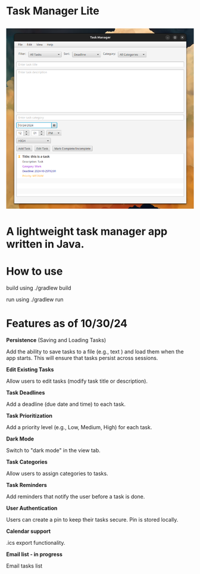 # Task Manager Lite
![Task Manager Lite](task.png)
---------------------------------------------------------------------------
# A lightweight task manager app written in Java. 

# How to use
build using ./gradlew build

run using ./gradlew run
# Features as of 10/30/24
**Persistence** (Saving and Loading Tasks)

Add the ability to save tasks to a file (e.g., text ) and load them when the app starts. This will ensure that tasks persist across sessions.

**Edit Existing Tasks**

   Allow users to edit tasks (modify task title or description).

**Task Deadlines**

   Add a deadline (due date and time) to each task.

**Task Prioritization**

   Add a priority level (e.g., Low, Medium, High) for each task.

**Dark Mode**

   Switch to "dark mode" in the view tab. 
   
**Task Categories**

Allow users to assign categories to tasks.

**Task Reminders**

Add reminders that notify the user before a task is done. 

**User Authentication**

Users can create a pin to keep their tasks secure. Pin is stored locally.

**Calendar support**

.ics export functionality. 

**Email list - in progress**

Email tasks list